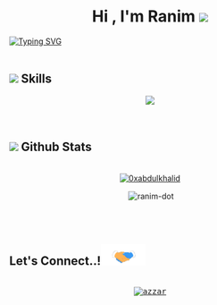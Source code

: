 
<h1 align="center"><b>Hi , I'm Ranim </b><img src="https://media.giphy.com/media/hvRJCLFzcasrR4ia7z/giphy.gif" width="35"></h1>

<!--  -->
<a href="https://git.io/typing-svg"><img src="https://readme-typing-svg.demolab.com?font=Fira+Code&size=25&duration=4000&pause=500&color=F78E08&center=true&vCenter=true&random=false&width=800&height=100&lines=Enthusiastic+AI+Software+Developer;Eager+to++contribute+to+;the+intersection+of+AI+and+Full+Stack+Development" alt="Typing SVG" /></a>
<br>
<br>


## <img src="https://media2.giphy.com/media/QssGEmpkyEOhBCb7e1/giphy.gif?cid=ecf05e47a0n3gi1bfqntqmob8g9aid1oyj2wr3ds3mg700bl&rid=giphy.gif" width ="25"> <b> Skills</b>    
<p align="center">
  <a href="https://skillicons.dev">
    <img src="https://skillicons.dev/icons?i=py,tensorflow,git,github,js,nodejs,express,react,tailwind,mongodb,java&perline=14" />
  </a>
</p>

<br>


## <img src="https://media.giphy.com/media/iY8CRBdQXODJSCERIr/giphy.gif" width="35"><b> Github Stats </b>
<br>

<div align="center">

<a href="https://github.com/ranim-dot/">

  <img src="https://github-readme-stats.vercel.app/api/top-langs?username=ranim-dot&show_icons=true&locale=en&layout=compact&line_height=20&title_color=7A7ADB&icon_color=2234AE&text_color=D3D3D3&bg_color=0,000000,130F40" width="375"  alt="0xabdulkhalid"/>

</a>

<p>&nbsp;<img align="center" src="https://github-readme-stats.vercel.app/api?username=ranim-dot&show_icons=true&locale=en&layout=compact&line_height=20&title_color=7A7ADB&icon_color=2234AE&text_color=D3D3D3&bg_color=0,000000,130F40" width="375" alt="ranim-dot" /></p>
</div>



<br>
<br>

## <b> Let's Connect..!</b><img src="https://github.com/0xAbdulKhalid/0xAbdulKhalid/raw/main/assets/mdImages/handshake.gif" width ="80">
<div>
  <samp>
    <p align="center">
      <br/>
      <a href="https://www.linkedin.com/in/ranim-mehri/" target="blank"><img align="center"
         src="https://img.shields.io/badge/linkedin-%231DA1F2.svg?style=for-the-badge&logo=linkedin&logoColor=white"
         alt="azzar" height="30"/></a>
    </p>
  </samp>
</div>



<div align='center'>
